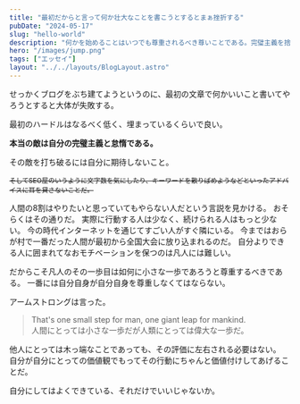 ```yaml
---
title: "最初だからと言って何か壮大なことを書こうとするとまぁ挫折する"
pubDate: "2024-05-17"
slug: "hello-world"
description: "何かを始めることはいつでも尊重されるべき尊いことである。完璧主義を捨て自分自身の自己満足でもって評価せよ"
hero: "/images/jump.png"
tags: ["エッセイ"]
layout: "../../layouts/BlogLayout.astro"
---
```

せっかくブログをぶち建てようというのに、最初の文章で何かいいこと書いてやろうとすると大体が失敗する。

最初のハードルはなるべく低く、埋まっているくらいで良い。

**本当の敵は自分の完璧主義と怠惰である。**

その敵を打ち破るには自分に期待しないこと。

<small>~~そしてSEO屋のいうように文字数を気にしたり、キーワードを散りばめようなどといったアドバイスに耳を貸さないことだ。~~</small>

人間の8割はやりたいと思っていてもやらない人だという言説を見かける。
おそらくはその通りだ。
実際に行動する人は少なく、続けられる人はもっと少ない。
今の時代インターネットを通じてすごい人がすぐ隣にいる。
今まではおらが村で一番だった人間が最初から全国大会に放り込まれるのだ。
自分よりできる人に囲まれてなおモチベーションを保つのは凡人には難しい。

だからこそ凡人のその一歩目は如何に小さな一歩であろうと尊重するべきである。
一番には自分自身が自分自身を尊重しなくてはならない。

アームストロングは言った。

> That's one small step for man, one giant leap for mankind.<br/>
> 人間にとっては小さな一歩だが人類にとっては偉大な一歩だ。

他人にとっては木っ端なことであっても、その評価に左右される必要はない。
自分が自分にとっての価値観でもってその行動にちゃんと価値付けしてあげることだ。

自分にしてはよくできている、それだけでいいじゃないか。
